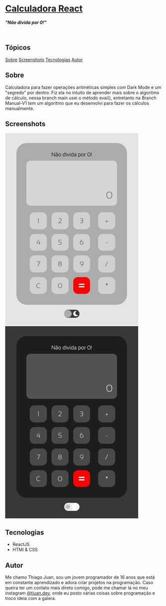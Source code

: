 <a href="https://distracted-davinci-bccc42.netlify.app/"><h1>Calculadora React </h1></a>
<p><b><em>"Não divida por 0!"</em></b></p>
<img src="https://img.shields.io/npm/l/create-react-app" alt="">

<h2>Tópicos</h2>

<a href="#sobre">Sobre</a>
<a href="#scr">Screenshots</a>
<a href="#tech">Tecnologias</a>
<a href="autor">Autor</a>

<h2 id="sobre">Sobre</h2>

<p>Calculadora para fazer operações aritméticas simples com Dark Mode e um "segredo" por dentro. Fiz ela no intuito de aprender mais sobre o algoritmo de cálculo, nessa branch main usei o método eval(), entretanto na Branch Manual-V1 tem um algoritmo que eu desenvolvi para fazer os cálculos manualmente.</p>

<h2 id="scr">Screenshots</h2>

<img src="./screenshots/screen.jpg">
<img src="./screenshots/screen2.jpg">

<h2 id="tech">Tecnologias</h2>

<ul>
  <li>ReactJS</li>
  <li>HTMl & CSS</li>
</ul>

<h2 href="autor">Autor</h2>

<p>Me chamo Thiago Juan, sou um jovem programador de 16 anos que está em constante aprendizado e adora criar projetos na programação. Caso queira ter um contato mais direto comigo, pode me chamar lá no meu instagram <a href="https://www.google.com/url?sa=t&rct=j&q=&esrc=s&source=web&cd=&cad=rja&uact=8&ved=2ahUKEwjr6pmxlvbuAhXLGLkGHXvBBoAQFjAAegQIAhAD&url=https%3A%2F%2Fwww.instagram.com%2Ftjuan.dev%2F&usg=AOvVaw0CsJ1XZXTubq1kjstgywkS">@tjuan.dev</a>, onde eu posto várias coisas sobre programação e troco ideia com a galera.
</p>
